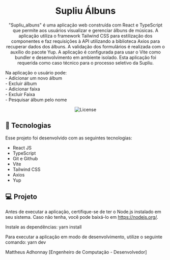 <h1 align="center"> Supliu Álbuns </h1>

<p align="center">
"Supliu_albuns" é uma aplicação web construída com React e TypeScript que permite aos usuários visualizar e gerenciar álbuns de músicas. A aplicação utiliza o framework Tailwind CSS para estilização dos componentes e faz requisições à API utilizando a biblioteca Axios para recuperar dados dos álbuns. A validação dos formulários é realizada com o auxílio do pacote Yup. A aplicação é configurada para usar o Vite como bundler e desenvolvimento em ambiente isolado. Esta aplicação foi requerida como caso técnico para o processo seletivo da Supliu.<br/>
</p>
<p>Na aplicação o usuário pode: </br>
- Adicionar um novo álbum</br>
- Excluir álbum</br>
- Adicionar faixa </br>
- Excluir Faixa</br>
- Pesquisar álbum pelo nome</br>
</p>

<p align="center">
  <img alt="License" src="./src//assets//page.png">
</p>

## 🚀 Tecnologias

Esse projeto foi desenvolvido com as seguintes tecnologias:

- React JS
- TypeScript
- Git e Github
- Vite
- Tailwind CSS
- Axios
- Yup

## 💻 Projeto

Antes de executar a aplicação, certifique-se de ter o Node.js instalado em seu sistema. Caso não tenha, você pode baixá-lo em https://nodejs.org/.

Instale as dependências:
yarn install

Para executar a aplicação em modo de desenvolvimento, utilize o seguinte comando:
yarn dev

Mattheus Adhonnay [Engenheiro de Computação - Desenvolvedor]
